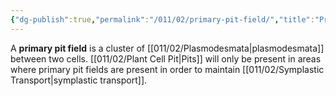 ```yaml
---
{"dg-publish":true,"permalink":"/011/02/primary-pit-field/","title":"Primary Pit Field","tags":["BIOL412"],"noteIcon":"1","created":"2024-09-26T13:45:04.122-07:00","updated":"2024-09-26T15:24:28.689-07:00"}
---
```


A **primary pit field** is a cluster of [[011/02/Plasmodesmata\|plasmodesmata]] between two cells. [[011/02/Plant Cell Pit\|Pits]] will only be present in areas where primary pit fields are present in order to maintain [[011/02/Symplastic Transport\|symplastic transport]].